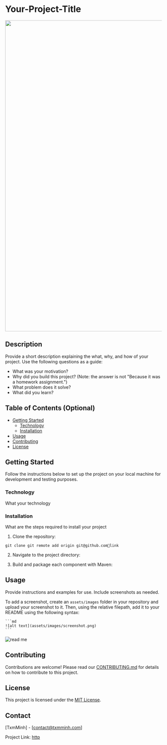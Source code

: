 # Your-Project-Title
<img src="assets/images/read-me.png" width="1000" />

## Description

Provide a short description explaining the what, why, and how of your project. Use the following questions as a guide:

- What was your motivation?
- Why did you build this project? (Note: the answer is not "Because it was a homework assignment.")
- What problem does it solve?
- What did you learn?

## Table of Contents (Optional)
 
- [Getting Started](#getting-started)
   - [Technology](#technology)
   - [Installation](#installation)
- [Usage](#usage)
- [Contributing](#contributing)
- [License](#license)

## Getting Started

Follow the instructions below to set up the project on your local machine for development and testing purposes.

### Technology

What your technology

### Installation

What are the steps required to install your project

1. Clone the repository:

```git clone git remote add origin git@github.com🔗link```

2. Navigate to the project directory:
  
3. Build and package each component with Maven:

## Usage

Provide instructions and examples for use. Include screenshots as needed.

To add a screenshot, create an `assets/images` folder in your repository and upload your screenshot to it. Then, using the relative filepath, add it to your README using the following syntax:

    ```md
    ![alt text](assets/images/screenshot.png)
    ```
    
![read me](assets/images/read-me.png)

## Contributing

Contributions are welcome! Please read our [CONTRIBUTING.md](CONTRIBUTING.md) for details on how to contribute to this project.

## License

This project is licensed under the [MIT License](LICENSE).

## Contact

[TxmMinh] - [contact@txmminh.com]

Project Link: [http](https://github.com/txm-minh21/How-to-write-a-README)
 
